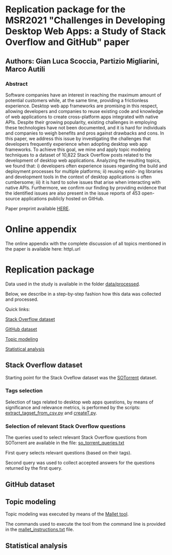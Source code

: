# Replication package for the MSR2021 "Challenges in Developing Desktop Web Apps: a Study of Stack Overflow and GitHub" paper

## Authors: Gian Luca Scoccia, Partizio Migliarini, Marco Autili

### Abstract

Software companies have an interest in reaching the maximum amount of potential customers while, at the same time, providing a frictionless experience. Desktop web app frameworks are promising in this respect, allowing developers and companies to reuse existing code and knowledge of web applications to create cross-platform apps integrated with native APIs. Despite their growing popularity, existing challenges in employing these technologies have not been documented, and it is hard for individuals and companies to weigh benefits and pros against drawbacks and cons.
In this paper, we address this issue by investigating the challenges that developers frequently experience when adopting desktop web app frameworks. To achieve this goal, we mine and apply topic modeling techniques to a dataset of 10,822 Stack Overflow posts related to the development of desktop web applications. Analyzing the resulting topics, we found that: i) developers often experience issues regarding the build and deployment processes for multiple platforms; ii) reusing exist- ing libraries and development tools in the context of desktop applications is often cumbersome; iii) it is hard to solve issues that arise when interacting with native APIs. Furthermore, we confirm our finding by providing evidence that the identified issues are also present in the issue reports of 453 open-source applications publicly hosted on GitHub.

Paper preprint available [HERE](MSR2021_preprint.pdf).

# Online appendix

The online appendix with the complete discussion of all topics mentioned in the paper is available here: http\\.url

# Replication package

Data used in the study is available in the folder [data/processed](data/processed).

Below, we describe in a step-by-step fashion how this data was collected and processed.

Quick links:

[Stack Overflow dataset](##stack-overflow-dataset)

[GitHub dataset](##github-dataset)

[Topic modeling](##topic-modeling)

[Statistical analysis](##statistical-analysis)


## Stack Overflow dataset

Starting point for the Stack Oveflow dataset was the [SOTorrent](https://empirical-software.engineering/sotorrent/) dataset.

### Tags selection

Selection of tags related to desktop web apps questions, by means of significance and relevance metrics, is performed by the scripts: [extract_tagset_from_csv.py](notebook/extract_tagset_from_csv.py) and [createT.py](notebook/create_T.py).

### Selection of relevant Stack Overflow questions

The queries used to select relevant Stack Overflow questions from SOTorrent are available in the file: [so_torrent_queries.txt](so_torrent_queries.txt)

First query selects relevant questions (based on their tags).

Second query was used to collect accepted answers for the questions returned by the first query.

## GitHub dataset


## Topic modeling

Topic modeling was executed by means of the [Mallet tool](http://mallet.cs.umass.edu).

The commands used to execute the tool from the command line is provided in the [mallet_instructions.txt](mallet_instructions.txt) file. 

## Statistical analysis

